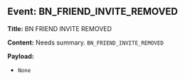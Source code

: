 ## Event: BN_FRIEND_INVITE_REMOVED

**Title:** BN FRIEND INVITE REMOVED

**Content:**
Needs summary.
`BN_FRIEND_INVITE_REMOVED`

**Payload:**
- `None`
